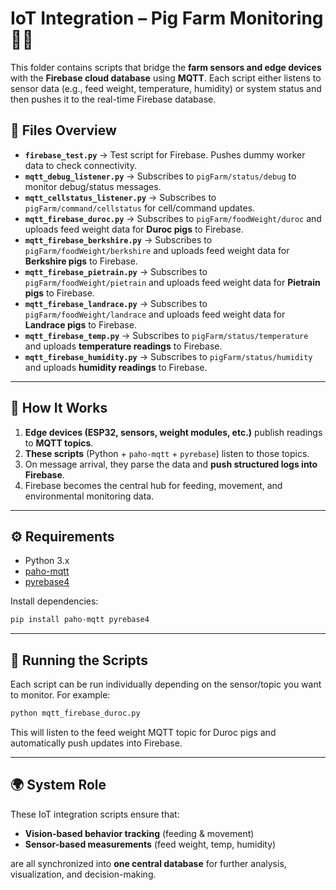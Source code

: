 
# IoT Integration – Pig Farm Monitoring 🐖🌐

This folder contains scripts that bridge the **farm sensors and edge devices** with the **Firebase cloud database** using **MQTT**. Each script either listens to sensor data (e.g., feed weight, temperature, humidity) or system status and then pushes it to the real-time Firebase database.

## 📂 Files Overview

* **`firebase_test.py`** → Test script for Firebase. Pushes dummy worker data to check connectivity.
* **`mqtt_debug_listener.py`** → Subscribes to `pigFarm/status/debug` to monitor debug/status messages.
* **`mqtt_cellstatus_listener.py`** → Subscribes to `pigFarm/command/cellstatus` for cell/command updates.
* **`mqtt_firebase_duroc.py`** → Subscribes to `pigFarm/foodWeight/duroc` and uploads feed weight data for **Duroc pigs** to Firebase.
* **`mqtt_firebase_berkshire.py`** → Subscribes to `pigFarm/foodWeight/berkshire` and uploads feed weight data for **Berkshire pigs** to Firebase.
* **`mqtt_firebase_pietrain.py`** → Subscribes to `pigFarm/foodWeight/pietrain` and uploads feed weight data for **Pietrain pigs** to Firebase.
* **`mqtt_firebase_landrace.py`** → Subscribes to `pigFarm/foodWeight/landrace` and uploads feed weight data for **Landrace pigs** to Firebase.
* **`mqtt_firebase_temp.py`** → Subscribes to `pigFarm/status/temperature` and uploads **temperature readings** to Firebase.
* **`mqtt_firebase_humidity.py`** → Subscribes to `pigFarm/status/humidity` and uploads **humidity readings** to Firebase.

---

## 🔗 How It Works

1. **Edge devices (ESP32, sensors, weight modules, etc.)** publish readings to **MQTT topics**.
2. **These scripts** (Python + `paho-mqtt` + `pyrebase`) listen to those topics.
3. On message arrival, they parse the data and **push structured logs into Firebase**.
4. Firebase becomes the central hub for feeding, movement, and environmental monitoring data.

---

## ⚙️ Requirements

* Python 3.x
* [paho-mqtt](https://pypi.org/project/paho-mqtt/)
* [pyrebase4](https://pypi.org/project/Pyrebase4/)

Install dependencies:

```bash
pip install paho-mqtt pyrebase4
```

---

## 🚀 Running the Scripts

Each script can be run individually depending on the sensor/topic you want to monitor. For example:

```bash
python mqtt_firebase_duroc.py
```

This will listen to the feed weight MQTT topic for Duroc pigs and automatically push updates into Firebase.

---

## 🌍 System Role

These IoT integration scripts ensure that:

* **Vision-based behavior tracking** (feeding & movement)
* **Sensor-based measurements** (feed weight, temp, humidity)

are all synchronized into **one central database** for further analysis, visualization, and decision-making.


